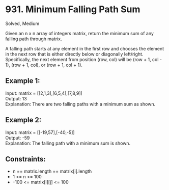 # 931. Minimum Falling Path Sum
Solved, Medium

Given an n x n array of integers matrix, return the minimum sum of any falling path through matrix.  

A falling path starts at any element in the first row and chooses the element in the next row that is either directly below or diagonally left/right. 
Specifically, the next element from position (row, col) will be (row + 1, col - 1), (row + 1, col), or (row + 1, col + 1).  

 

Example 1:
---
Input: matrix = [[2,1,3],[6,5,4],[7,8,9]]  
Output: 13  
Explanation: There are two falling paths with a minimum sum as shown.  

Example 2:
---
Input: matrix = [[-19,57],[-40,-5]]  
Output: -59  
Explanation: The falling path with a minimum sum is shown.  
 

Constraints:
---
- n == matrix.length == matrix[i].length  
- 1 <= n <= 100   
- -100 <= matrix[i][j] <= 100
